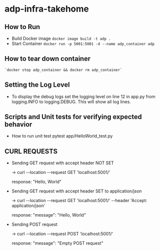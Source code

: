 # adp-infra-takehome


## How to Run
* Build Docker image 
    `docker image build -t adp . `
* Start Container
    `docker run -p 5001:5001 -d --name adp_container adp`

## How to tear down container
    `docker stop adp_container && docker rm adp_container`


## Setting the Log Level
- To display the debug logs set the logging level on line 12 in app.py from logging.INFO to logging.DEBUG. 
This will show all log lines.


## Scripts and Unit tests for verifying expected behavior 

* How to run unit test
    pytest app/HelloWorld_test.py

## CURL REQUESTS
*  Sending GET request with accept header NOT SET

    -> curl --location --request GET 'localhost:5001/' 

    response: "Hello, World"

* Sending GET request with accept header SET to application/json
    
    -> curl --location --request GET 'localhost:5001/' --header 'Accept: application/json'

    response: "message": "Hello, World"

* Sending POST request 
    
    -> curl --location --request POST 'localhost:5001/'

    response: "message": "Empty POST request"
